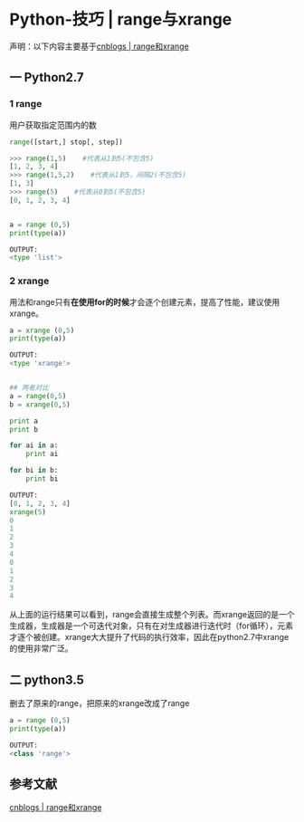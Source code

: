 # Python-技巧 | range与xrange

声明：以下内容主要基于[cnblogs | range和xrange](https://www.cnblogs.com/whatisfantasy/p/5954123.html)



## 一 Python2.7

### 1 range

用户获取指定范围内的数

```python
range([start,] stop[, step])

>>> range(1,5)    #代表从1到5(不包含5)
[1, 2, 3, 4]
>>> range(1,5,2)    #代表从1到5，间隔2(不包含5)
[1, 3]
>>> range(5)    #代表从0到5(不包含5)
[0, 1, 2, 3, 4]


a = range (0,5)
print(type(a))

OUTPUT:
<type 'list'>
```



### 2 xrange

用法和range只有**在使用for的时候**才会逐个创建元素，提高了性能，建议使用xrange。

```python
a = xrange (0,5)
print(type(a))

OUTPUT:
<type 'xrange'>


## 两者对比
a = range(0,5)
b = xrange(0,5)

print a        
print b        

for ai in a:
    print ai

for bi in b:
    print bi

OUTPUT:
[0, 1, 2, 3, 4]
xrange(5)
0
1
2
3
4
0
1
2
3
4
```

从上面的运行结果可以看到，range会直接生成整个列表。而xrange返回的是一个生成器，生成器是一个可迭代对象，只有在对生成器进行迭代时（for循环），元素才逐个被创建。xrange大大提升了代码的执行效率，因此在python2.7中xrange的使用非常广泛。





## 二 python3.5

删去了原来的range，把原来的xrange改成了range

```python
a = range (0,5)
print(type(a))

OUTPUT:
<class 'range'>
```



## 参考文献

[cnblogs | range和xrange](https://www.cnblogs.com/whatisfantasy/p/5954123.html)